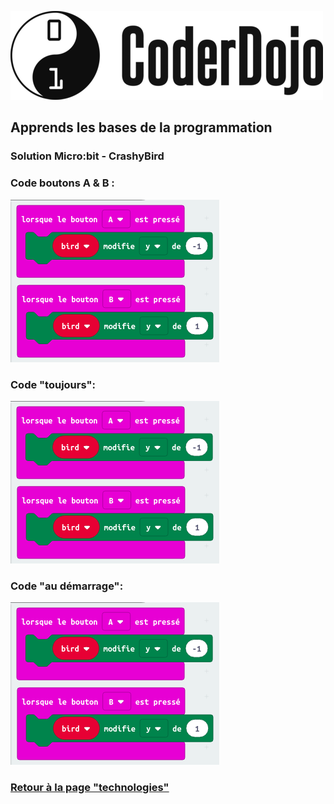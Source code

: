 ![Logo CoderDojo](./images/coderdojo-logo.png)

## Apprends les bases de la programmation

### Solution Micro:bit - CrashyBird

### Code boutons A & B :
![Screen du code des boutons A & B](./images/microbit/code-ab.png)

### Code "toujours":
![Screen du code des boutons A & B](./images/microbit/code-ab.png)

### Code "au démarrage":
![Screen du code des boutons A & B](./images/microbit/code-ab.png)

### [Retour à la page "technologies"](https://github.com/PaulineRoppe/CoderDojo-Workshop/blob/master/technologies.md)
